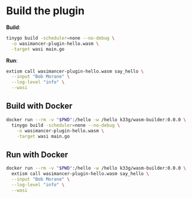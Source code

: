 # Build the plugin

**Build**:
```bash
tinygo build -scheduler=none --no-debug \
  -o wasimancer-plugin-hello.wasm \
  -target wasi main.go
```

**Run**:
```bash
extism call wasimancer-plugin-hello.wasm say_hello \
  --input "Bob Morane" \
  --log-level "info" \
  --wasi
```

## Build with Docker

```bash
docker run --rm -v "$PWD":/hello -w /hello k33g/wasm-builder:0.0.0 \
  tinygo build -scheduler=none --no-debug \
    -o wasimancer-plugin-hello.wasm \
    -target wasi main.go
```

## Run with Docker

```bash
docker run --rm -v "$PWD":/hello -w /hello k33g/wasm-builder:0.0.0 \
  extism call wasimancer-plugin-hello.wasm say_hello \
  --input "Bob Morane" \
  --log-level "info" \
  --wasi
```

